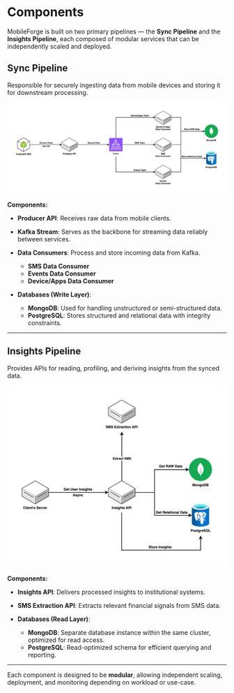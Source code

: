# Components

MobileForge is built on two primary pipelines — the **Sync Pipeline** and the **Insights Pipeline**, each composed of modular services that can be independently scaled and deployed.

## Sync Pipeline

Responsible for securely ingesting data from mobile devices and storing it for downstream processing.

![Sync Pipeline Architecture](../../assets/diagrams/mobile_forge_sync_pipeline.png)

**Components:**

- **Producer API**: Receives raw data from mobile clients.

- **Kafka Stream**: Serves as the backbone for streaming data reliably between services.

- **Data Consumers**: Process and store incoming data from Kafka.
    - **SMS Data Consumer**
    - **Events Data Consumer**
    - **Device/Apps Data Consumer**

- **Databases (Write Layer)**:
    - **MongoDB**: Used for handling unstructured or semi-structured data.
    - **PostgreSQL**: Stores structured and relational data with integrity constraints.

---

## Insights Pipeline

Provides APIs for reading, profiling, and deriving insights from the synced data.

![Insights Pipeline Architecture](../../assets/diagrams/mobile_forge_insights_pipeline.png)

**Components:**

- **Insights API**: Delivers processed insights to institutional systems.

- **SMS Extraction API**: Extracts relevant financial signals from SMS data.

- **Databases (Read Layer)**:
    - **MongoDB**: Separate database instance within the same cluster, optimized for read access.
    - **PostgreSQL**: Read-optimized schema for efficient querying and reporting.

---

Each component is designed to be **modular**, allowing independent scaling, deployment, and monitoring depending on workload or use-case.
